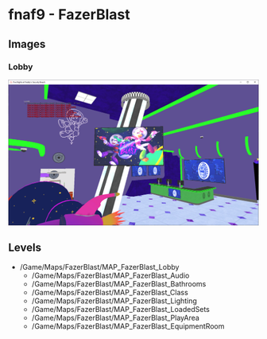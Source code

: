 # fnaf9 - FazerBlast

## Images

### Lobby

![lobby1](https://raw.githubusercontent.com/Joshua-Noakes1/FNAF9/main/MAPS/FazerBlast/images/fazerblast_lobby1.png)

## Levels

- /Game/Maps/FazerBlast/MAP_FazerBlast_Lobby
  - /Game/Maps/FazerBlast/MAP_FazerBlast_Audio
  - /Game/Maps/FazerBlast/MAP_FazerBlast_Bathrooms
  - /Game/Maps/FazerBlast/MAP_FazerBlast_Class
  - /Game/Maps/FazerBlast/MAP_FazerBlast_Lighting
  - /Game/Maps/FazerBlast/MAP_FazerBlast_LoadedSets
  - /Game/Maps/FazerBlast/MAP_FazerBlast_PlayArea
  - /Game/Maps/FazerBlast/MAP_FazerBlast_EquipmentRoom
